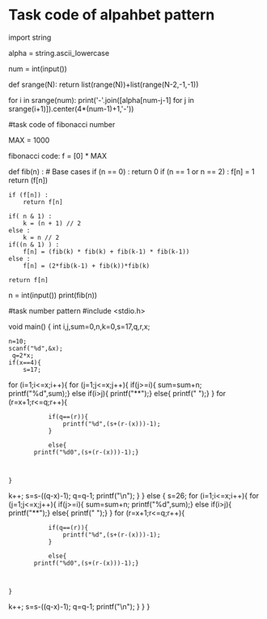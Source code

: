 # Task code of alpahbet pattern 
import string

alpha = string.ascii_lowercase

num = int(input())

def srange(N):
    return list(range(N))+list(range(N-2,-1,-1))

for i in srange(num):
    print('-'.join([alpha[num-j-1] for j in srange(i+1)]).center(4*(num-1)+1,'-'))
    
    
#task code of fibonacci number
 
MAX = 1000

 fibonacci code:
f = [0] * MAX

def fib(n) : 
	# Base cases 
	if (n == 0) : 
		return 0
	if (n == 1 or n == 2) : 
		f[n] = 1
		return (f[n]) 

	if (f[n]) : 
		return f[n] 

	if( n & 1) : 
		k = (n + 1) // 2
	else : 
		k = n // 2 
	if((n & 1) ) : 
		f[n] = (fib(k) * fib(k) + fib(k-1) * fib(k-1)) 
	else : 
		f[n] = (2*fib(k-1) + fib(k))*fib(k) 

	return f[n] 
 
n = int(input())
print(fib(n)) 



#task number pattern
#include <stdio.h>

void main() {
    int i,j,sum=0,n,k=0,s=17,q,r,x;
   
    n=10;
    scanf("%d",&x);
     q=2*x;
    if(x==4){
        s=17;
for (i=1;i<=x;i++){
    for (j=1;j<=x;j++){
    if(j>=i){
    sum=sum+n;
    printf("%d",sum);}
    else if(i>j){
    printf("**");}
    else{
     printf(" ");}
    }
    for (r=x+1;r<=q;r++){
       
               if(q==(r)){
                   printf("%d",(s+(r-(x)))-1);
               }
               
               else{
           printf("%d0",(s+(r-(x)))-1);}
       
           
       
    }
k++;
s=s-((q-x)-1);
q=q-1;
   printf("\n");
  }
    }
    else
    {
        s=26;
       for (i=1;i<=x;i++){
    for (j=1;j<=x;j++){
    if(j>=i){
    sum=sum+n;
    printf("%d",sum);}
    else if(i>j){
    printf("**");}
    else{
     printf(" ");}
    }
    for (r=x+1;r<=q;r++){
       
               if(q==(r)){
                   printf("%d",(s+(r-(x)))-1);
               }
               
               else{
           printf("%d0",(s+(r-(x)))-1);}
       
           
       
    }
k++;
s=s-((q-x)-1);
q=q-1;
   printf("\n");
  }
    } 
}
    
